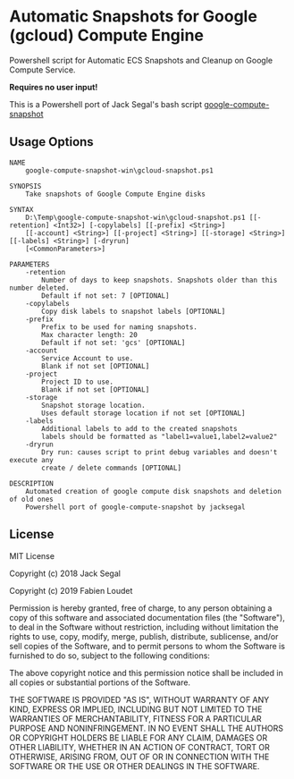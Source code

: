 # Automatic Snapshots for Google (gcloud) Compute Engine

Powershell script for Automatic ECS Snapshots and Cleanup on Google Compute Service. 

**Requires no user input!**

This is a Powershell port of Jack Segal's bash script [google-compute-snapshot](https://github.com/jacksegal/google-compute-snapshot)


## Usage Options
```
NAME
    google-compute-snapshot-win\gcloud-snapshot.ps1

SYNOPSIS
    Take snapshots of Google Compute Engine disks

SYNTAX
    D:\Temp\google-compute-snapshot-win\gcloud-snapshot.ps1 [[-retention] <Int32>] [-copylabels] [[-prefix] <String>]
    [[-account] <String>] [[-project] <String>] [[-storage] <String>] [[-labels] <String>] [-dryrun]
    [<CommonParameters>]

PARAMETERS
    -retention
        Number of days to keep snapshots. Snapshots older than this number deleted.
        Default if not set: 7 [OPTIONAL]
    -copylabels
        Copy disk labels to snapshot labels [OPTIONAL]
    -prefix
        Prefix to be used for naming snapshots.
        Max character length: 20
        Default if not set: 'gcs' [OPTIONAL]
    -account
        Service Account to use.
        Blank if not set [OPTIONAL]
    -project
        Project ID to use.
        Blank if not set [OPTIONAL]
    -storage
        Snapshot storage location.
        Uses default storage location if not set [OPTIONAL]
    -labels
        Additional labels to add to the created snapshots
        labels should be formatted as "label1=value1,label2=value2"
    -dryrun
        Dry run: causes script to print debug variables and doesn't execute any
        create / delete commands [OPTIONAL]

DESCRIPTION
    Automated creation of google compute disk snapshots and deletion of old ones
    Powershell port of google-compute-snapshot by jacksegal
```


## License

MIT License

Copyright (c) 2018 Jack Segal

Copyright (c) 2019 Fabien Loudet

Permission is hereby granted, free of charge, to any person obtaining a copy of this software and associated documentation files (the "Software"), to deal in the Software without restriction, including without limitation the rights to use, copy, modify, merge, publish, distribute, sublicense, and/or sell copies of the Software, and to permit persons to whom the Software is furnished to do so, subject to the following conditions:

The above copyright notice and this permission notice shall be included in all copies or substantial portions of the Software.

THE SOFTWARE IS PROVIDED "AS IS", WITHOUT WARRANTY OF ANY KIND, EXPRESS OR IMPLIED, INCLUDING BUT NOT LIMITED TO THE WARRANTIES OF MERCHANTABILITY, FITNESS FOR A PARTICULAR PURPOSE AND NONINFRINGEMENT. IN NO EVENT SHALL THE AUTHORS OR COPYRIGHT HOLDERS BE LIABLE FOR ANY CLAIM, DAMAGES OR OTHER LIABILITY, WHETHER IN AN ACTION OF CONTRACT, TORT OR OTHERWISE, ARISING FROM, OUT OF OR IN CONNECTION WITH THE SOFTWARE OR THE USE OR OTHER DEALINGS IN THE SOFTWARE.
